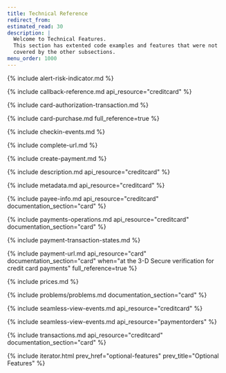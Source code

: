 ```yaml
---
title: Technical Reference
redirect_from:
estimated_read: 30
description: |
  Welcome to Technical Features.
  This section has extented code examples and features that were not
  covered by the other subsections.
menu_order: 1000
---
```


{% include alert-risk-indicator.md %}

{% include callback-reference.md api_resource="creditcard" %}

{% include card-authorization-transaction.md %}

{% include card-purchase.md full_reference=true %}

{% include checkin-events.md %}

{% include complete-url.md %}

{% include create-payment.md %}

{% include description.md api_resource="creditcard" %}

{% include metadata.md api_resource="creditcard" %}

{% include payee-info.md api_resource="creditcard" documentation_section="card" %}

{% include payments-operations.md api_resource="creditcard" documentation_section="card" %}

{% include payment-transaction-states.md %}

{% include payment-url.md api_resource="card" documentation_section="card"
when="at the 3-D Secure verification for credit card payments" full_reference=true %}

{% include prices.md %}

{% include problems/problems.md documentation_section="card" %}

{% include seamless-view-events.md api_resource="creditcard" %}

{% include seamless-view-events.md api_resource="paymentorders" %}

{% include transactions.md api_resource="creditcard" documentation_section="card" %}

{% include iterator.html prev_href="optional-features" prev_title="Optional Features" %}
